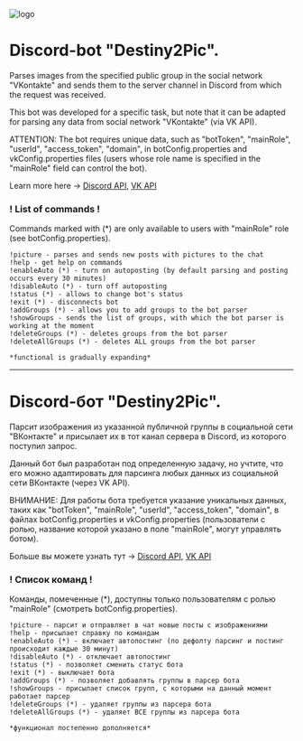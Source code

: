 ![logo](https://i.ibb.co/s20x2Yf/logo.png)

# Discord-bot "Destiny2Pic".

Parses images from the specified public group in the social network "VKontakte" and sends them
to the server channel in Discord from which the request was received.

This bot was developed for a specific task, but note that it can be adapted for parsing
any data from social network "VKontakte" (via VK API).

ATTENTION: The bot requires unique data, such as "botToken", "mainRole",
"userId", "access_token", "domain", in botConfig.properties and vkConfig.properties files (users whose role name 
is specified in the "mainRole" field can control the bot).

Learn more here -> [Discord API](https://discord.com/developers), [VK API](https://dev.vk.com/api/access-token/getting-started)

### ! List of commands !
Commands marked with (*) are only available to users with "mainRole" role (see botConfig.properties).
```
!picture - parses and sends new posts with pictures to the chat
!help - get help on commands
!enableAuto (*) - turn on autoposting (by default parsing and posting occurs every 30 minutes)
!disableAuto (*) - turn off autoposting 
!status (*) - allows to change bot's status
!exit (*) - disconnects bot
!addGroups (*) - allows you to add groups to the bot parser
!showGroups - sends the list of groups, with which the bot parser is working at the moment
!deleteGroups (*) - deletes groups from the bot parser
!deleteAllGroups (*) - deletes ALL groups from the bot parser

*functional is gradually expanding*
```

---------------------------------------------------------------------------

# Discord-бот "Destiny2Pic".

Парсит изображения из указанной публичной группы в социальной сети "ВКонтакте" и присылает их 
в тот канал сервера в Discord, из которого поступил запрос.

Данный бот был разработан под определенную задачу, но учтите, что его можно адаптировать для парсинга
любых данных из социальной сети ВКонтакте (через VK API).

ВНИМАНИЕ: Для работы бота требуется указание уникальных данных, таких как "botToken", "mainRole",
"userId", "access_token", "domain", в файлах botConfig.properties и vkConfig.properties (пользователи с ролью, 
название которой указано в поле "mainRole", могут управлять ботом).

Больше вы можете узнать тут -> [Discord API](https://discord.com/developers), [VK API](https://dev.vk.com/api/access-token/getting-started)

### ! Список команд !
Команды, помеченные (*), доступны только пользователям с ролью "mainRole" (смотреть botConfig.properties).
```
!picture - парсит и отправляет в чат новые посты с изображениями
!help - присылает справку по командам
!enableAuto (*) - включает автопостинг (по дефолту парсинг и постинг проиcходит каждые 30 минут)
!disableAuto (*) - отключает автопостинг
!status (*) - позволяет сменить статус бота
!exit (*) - выключает бота
!addGroups (*) - позволяет добавлять группы в парсер бота
!showGroups - присылает список групп, с которыми на данный момент работает парсер
!deleteGroups (*) - удаляет группы из парсера бота
!deleteAllGroups (*) - удаляет ВСЕ группы из парсера бота

*функционал постепенно дополняется*
```